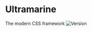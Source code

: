 # Ultramarine
The modern CSS framework
![Version](https://img.shields.io/static/v1?label=ultramarine&message=0.1&color=blueviolet&style=flat-square&endpoint?url=https://github.com/metrik-tech/ultramarine)